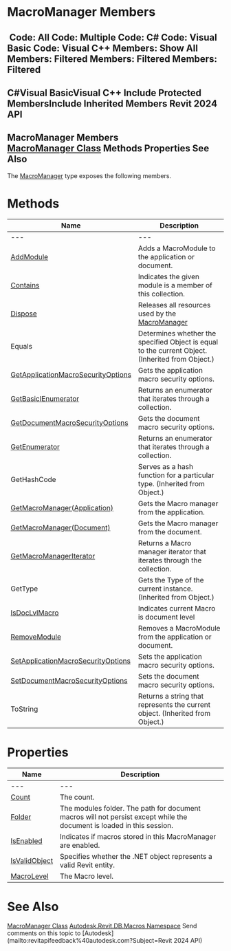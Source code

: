 # MacroManager Members

﻿
 Code: All Code: Multiple Code: C# Code: Visual Basic Code: Visual C++  Members: Show All Members: Filtered Members: Filtered Members: Filtered   
---  
C#Visual BasicVisual C++
Include Protected MembersInclude Inherited Members
Revit 2024 API  
---  
MacroManager Members  
[MacroManager Class](49eb4b8a-ae13-95e7-fef4-11347bbb67d3.md "MacroManager Class") Methods Properties See Also  
---  
The [MacroManager](49eb4b8a-ae13-95e7-fef4-11347bbb67d3.md "MacroManager Class") type exposes the following members.
# Methods
| Name | Description |
| --- | --- |
| --- | --- | --- |
| [AddModule](66ea5747-0492-62d8-8869-5a2455977348.md "AddModule Method") | Adds a MacroModule to the application or document. |
| [Contains](01c64409-346b-5d8c-757c-28fde44938c4.md "Contains Method") | Indicates the given module is a member of this collection. |
| [Dispose](15cd3357-e8b7-6931-8806-5f8d14d7e44a.md "Dispose Method") | Releases all resources used by the [MacroManager](49eb4b8a-ae13-95e7-fef4-11347bbb67d3.md "MacroManager Class") |
| Equals | Determines whether the specified Object is equal to the current Object. (Inherited from Object.) |
| [GetApplicationMacroSecurityOptions](2a2a21df-26ac-0ed2-c154-d58c615e7cbf.md "GetApplicationMacroSecurityOptions Method") | Gets the application macro security options. |
| [GetBasicIEnumerator](52c5bee7-80b1-a1a2-b01b-e1c3a13460d0.md "GetBasicIEnumerator Method") | Returns an enumerator that iterates through a collection. |
| [GetDocumentMacroSecurityOptions](62474c63-9650-c5e8-7a42-618a557faea2.md "GetDocumentMacroSecurityOptions Method") | Gets the document macro security options. |
| [GetEnumerator](c2aaccac-a7d0-51f3-8042-c51ca87d686f.md "GetEnumerator Method") | Returns an enumerator that iterates through a collection. |
| GetHashCode | Serves as a hash function for a particular type.  (Inherited from Object.) |
| [GetMacroManager(Application)](b4f96c52-afc8-6b22-186b-8e485d0ea7c1.md "GetMacroManager Method \(Application\)") | Gets the Macro manager from the application. |
| [GetMacroManager(Document)](e230f53e-de22-47e0-4539-5bf5ba88e473.md "GetMacroManager Method \(Document\)") | Gets the Macro manager from the document. |
| [GetMacroManagerIterator](00849391-fb3b-9381-4b9a-af908024c311.md "GetMacroManagerIterator Method") | Returns a Macro manager iterator that iterates through the collection. |
| GetType | Gets the Type of the current instance. (Inherited from Object.) |
| [IsDocLvlMacro](76941534-0983-c6f9-bcec-ad38991f17b5.md "IsDocLvlMacro Method") | Indicates current Macro is document level |
| [RemoveModule](c22a452e-578c-d468-e041-e70fd72cc78f.md "RemoveModule Method") | Removes a MacroModule from the application or document. |
| [SetApplicationMacroSecurityOptions](0adef94d-9b9f-4409-d543-c023c0041301.md "SetApplicationMacroSecurityOptions Method") | Sets the application macro security options. |
| [SetDocumentMacroSecurityOptions](df7cf42d-8613-1d41-7d0c-182b2f9588cd.md "SetDocumentMacroSecurityOptions Method") | Sets the document macro security options. |
| ToString | Returns a string that represents the current object. (Inherited from Object.) |

# Properties
| Name | Description |
| --- | --- |
| --- | --- | --- |
| [Count](f45c467a-b777-db16-cd48-87ae7deda4c1.md "Count Property") | The count. |
| [Folder](8d2294e3-1ca6-7e18-7330-5d32a0ad9690.md "Folder Property") | The modules folder. The path for document macros will not persist except while the document is loaded in this session. |
| [IsEnabled](08e6559b-28e7-330d-44be-bfd53a69e239.md "IsEnabled Property") | Indicates if macros stored in this MacroManager are enabled. |
| [IsValidObject](70265341-4ddb-6edc-f547-7770ef503d1b.md "IsValidObject Property") | Specifies whether the .NET object represents a valid Revit entity. |
| [MacroLevel](fca55ec0-cdcc-739f-edfe-08457134d214.md "MacroLevel Property") | The Macro level. |

# See Also
[MacroManager Class](49eb4b8a-ae13-95e7-fef4-11347bbb67d3.md "MacroManager Class")
[Autodesk.Revit.DB.Macros Namespace](8b8f9876-f4c2-abff-fc5b-79e337d84e01.md "Autodesk.Revit.DB.Macros Namespace")
Send comments on this topic to [Autodesk](mailto:revitapifeedback%40autodesk.com?Subject=Revit 2024 API)